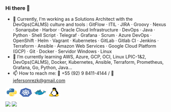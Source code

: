 ### Hi there 👋

<!--
**JefersonRezk/jefersonrezk** is a ✨ _special_ ✨ repository because its `README.md` (this file) appears on your GitHub profile.

Here are some ideas to get you started:
-->

- 🔭 Currently, I'm working as a Solutions Architect with the DevOps(CALMS) culture and tools  : GitFlow · ITIL · JIRA · Groovy · Nexus · Sonarqube · Harbor · Oracle Cloud Infrastructure · DevOps · Java · Python · Shell Script · Telegraf · Grafana · Scrum · Azure DevOps · OpenShift · Helm · Vagrant · Kubernetes · GitLab · Gitlab CI · Jenkins · Terraform · Ansible · Amazon Web Services · Google Cloud Platform (GCP) · Git · Docker · Servidor Windows · Linux
- 🌱 I’m currently learning AWS, Azure, GCP, OCI, Linux LPIC-1&2, DevOps(CALMS), Docker, Kubernetes, Ansible, Terraform, Prometheus, Grafana, Go, Python, Java...
- 📫 How to reach me: 📲 +55 (92) 9 8411-4144 / 📧 jefersonrezk@gmail.com

<!-- [![willianrod's wakatime stats](https://github-readme-stats.vercel.app/api/wakatime?username=willianrod)](https://github.com/jefersonrezk/github-readme-stats) -->

<!-- ![snake gif](https://github.com/jefersonrezk/jefersonrezk/blob/output/github-contribution-grid-snake.gif) -->

<!-- <img src="https://raw.githubusercontent.com/jefersonrezk/jefersonrezk/output/github-contribution-grid-snake.svg" style="max-width: 100%;"> -->

<!--<picture>
<!-- <source 
  srcset="https://github-readme-stats.vercel.app/api?username=jefersonrezk&show_icons=true&theme=dark"
  media="(prefers-color-scheme: dark)"
/> -->
<!-- <source
  srcset="https://github-readme-stats.vercel.app/api?username=jefersonrezk&show_icons=true"
  media="(prefers-color-scheme: light), (prefers-color-scheme: no-preference)"
/> -->
<!--<img src="https://github-readme-stats.vercel.app/api?username=jefersonrezk&show_icons=true" />
</picture> -->

 <!--[![Top Langs](https://github-readme-stats.vercel.app/api/top-langs/?username=jefersonrezk&layout=compact&show_icons=true&theme=dark)](https://github.com/jefersonrezk/github-readme-stats) -->

<a target="_blank" rel="noopener noreferrer" href="https://github.com/devicons/devicon/blob/master/icons/python/python-original.svg"><img align="center" alt="danielfnfaria" height="30" width="40" src="https://github.com/devicons/devicon/raw/master/icons/python/python-original.svg" style="max-width: 100%;"></a>
<a target="_blank" rel="noopener noreferrer nofollow" href="https://raw.githubusercontent.com/devicons/devicon/master/icons/kubernetes/kubernetes-plain.svg"><img align="center" alt="jefersonrezk" height="30" width="40" src="https://raw.githubusercontent.com/devicons/devicon/master/icons/kubernetes/kubernetes-plain.svg" style="max-width: 100%;"></a>
<a target="_blank" rel="noopener noreferrer nofollow" href="https://raw.githubusercontent.com/devicons/devicon/master/icons/docker/docker-original.svg"><img align="center" alt="jefersonrezk" height="30" width="40" src="https://raw.githubusercontent.com/devicons/devicon/master/icons/docker/docker-original.svg" style="max-width: 100%;"></a>
<a target="_blank" rel="noopener noreferrer nofollow" href="https://raw.githubusercontent.com/devicons/devicon/master/icons/linux/linux-original.svg"><img align="center" alt="jefersonrezk" height="30" width="40" src="https://raw.githubusercontent.com/devicons/devicon/master/icons/linux/linux-original.svg" style="max-width: 100%;"></a>

 <!-- [![Readme Card](https://github-readme-stats.vercel.app/api/pin/?username=jefersonrezk&repo=github-readme-stats)](https://github.com/jefersonrezk/github-readme-stats) -->

<div dir="auto"> 
  <!-- <a href="https://www.youtube.com/channel/UC_-uuuZbY0AAt9CViNzvc-Q" rel="nofollow"><img src="https://camo.githubusercontent.com/d79c5549652f9c7690992eb49571d216a70a480681561cbd93bfbfc77c491e54/68747470733a2f2f696d672e736869656c64732e696f2f62616467652f596f75547562652d4646303030303f7374796c653d666f722d7468652d6261646765266c6f676f3d796f7574756265266c6f676f436f6c6f723d7768697465" data-canonical-src="https://img.shields.io/badge/YouTube-FF0000?style=for-the-badge&amp;logo=youtube&amp;logoColor=white" style="max-width: 100%;"></a> -->
  <!-- <a href="https://instagram.com/rafaballerini" rel="nofollow"><img src="https://camo.githubusercontent.com/acaa286597b43c96dc02b69b90de15a65c52063e31835b763a061cc815f64bac/68747470733a2f2f696d672e736869656c64732e696f2f62616467652f2d496e7374616772616d2d2532334534343035463f7374796c653d666f722d7468652d6261646765266c6f676f3d696e7374616772616d266c6f676f436f6c6f723d7768697465" data-canonical-src="https://img.shields.io/badge/-Instagram-%23E4405F?style=for-the-badge&amp;logo=instagram&amp;logoColor=white" style="max-width: 100%;"></a>  -->
 	<!-- <a href="https://www.twitch.tv/rafaballerinii" rel="nofollow"><img src="https://camo.githubusercontent.com/ec779aec0f1b6eaa5d10682a8fb54c96525e9074461254165f4e7d4295f7d4d7/68747470733a2f2f696d672e736869656c64732e696f2f62616467652f5477697463682d3931343646463f7374796c653d666f722d7468652d6261646765266c6f676f3d747769746368266c6f676f436f6c6f723d7768697465" data-canonical-src="https://img.shields.io/badge/Twitch-9146FF?style=for-the-badge&amp;logo=twitch&amp;logoColor=white" style="max-width: 100%;"></a>  -->
 <!-- <a href="https://discord.gg/wagxzStdcR" rel="nofollow"><img src="https://camo.githubusercontent.com/3f990cfefb64f13d28397fe586c3aa38a81fde585de479205d63c79363ebe07a/68747470733a2f2f696d672e736869656c64732e696f2f62616467652f446973636f72642d3732383944413f7374796c653d666f722d7468652d6261646765266c6f676f3d646973636f7264266c6f676f436f6c6f723d7768697465" data-canonical-src="https://img.shields.io/badge/Discord-7289DA?style=for-the-badge&amp;logo=discord&amp;logoColor=white" style="max-width: 100%;"></a> --> 
  <a href="mailto:jefersonrezk@gmail.com"><img src="https://camo.githubusercontent.com/927d6b3961fa048ff7303daf291cb5869dfa25018997cf8c1373c2f6a85b1458/68747470733a2f2f696d672e736869656c64732e696f2f62616467652f2d476d61696c2d2532333333333f7374796c653d666f722d7468652d6261646765266c6f676f3d676d61696c266c6f676f436f6c6f723d7768697465" data-canonical-src="https://img.shields.io/badge/-Gmail-%23333?style=for-the-badge&amp;logo=gmail&amp;logoColor=white" style="max-width: 100%;"></a>
  <a href="https://www.linkedin.com/in/jefersonrezkdeoliveira" rel="nofollow"><img src="https://camo.githubusercontent.com/c00f87aeebbec37f3ee0857cc4c20b21fefde8a96caf4744383ebfe44a47fe3f/68747470733a2f2f696d672e736869656c64732e696f2f62616467652f2d4c696e6b6564496e2d2532333030373742353f7374796c653d666f722d7468652d6261646765266c6f676f3d6c696e6b6564696e266c6f676f436f6c6f723d7768697465" data-canonical-src="https://img.shields.io/badge/-LinkedIn-%230077B5?style=for-the-badge&amp;logo=linkedin&amp;logoColor=white" style="max-width: 100%;"></a> 
</div>
